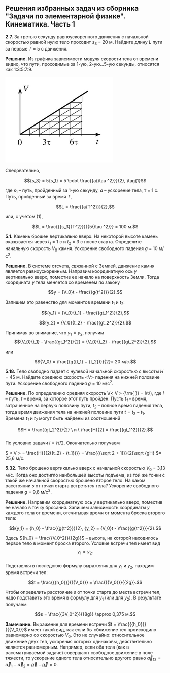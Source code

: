 Решения избранных задач из сборника "Задачи по элементарной физике". Кинематика. Часть 1
----  
  **2.7.** За третью секунду равноускоренного движения с начальной скоростью равной нулю тело проходит *s*<sub>3</sub> = 20 м. Найдите длину *L* пути за первые *T* = 5 с движения.

**Решение.** Из графика зависимости модуля скорости тела от времени видно, что пути, проходимые за 1-ую, 2-ую…5-ую секунды, относятся как 1:3:5:7:9.

 ![ Рис.1](../../pic/picture1.jpg "Рис.1")

[](../pic/sea-1547609_1280.jpg)

Следовательно, 

$${s_3} = 5{s_1} = 5 \cdot \frac{{a{\tau ^2}}}{2}, \tag{1}$$

где *s*<sub>1</sub> – путь, пройденный за 1-ую секунду, *a* – ускорение тела, *&tau;* = 1 с. Путь, пройденный за время *T*, 

$$L = \frac{{a{T^2}}}{2},$$

или, с учетом (1),

$$L = \frac{{{s_3}{T^2}}}{{5{\tau ^2}}} = 100 м.$$
  
**5.1.** Камень брошен вертикально вверх. На некоторой высоте камень оказывается через *t*<sub>1</sub> = 1 с и *t*<sub>2</sub> = 3 с после старта. Определите начальную скорость *V*<sub>0</sub> камня. Ускорение свободного падения *g* = 10 м/с<sup>2</sup>.

**Решение.** В системе отсчета, связанной с Землей, движение камня является равноускоренным. Направим координатную ось *y* вертикально вверх, поместив ее начало на поверхность Земли. Тогда координата *y* тела меняется со временем по закону 

$$y = {V_0}t - \frac{{g{t^2}}}{2}.$$

Запишем это равенство для моментов времени *t*<sub>1</sub> и *t*<sub>2</sub>:

$${y_1} = {V_0}{t_1} - \frac{{gt_1^2}}{2},$$

$${y_2} = {V_0}{t_2} - \frac{{gt_2^2}}{2}.$$


Принимая во внимание, что ${y_1} = {y_2}$,  получим
$${V_0}{t_1} - \frac{{gt_1^2}}{2} = {V_0}{t_2} - \frac{{gt_2^2}}{2},$$  
  
или

$${V_0} = \frac{{g({t_1} + {t_2})}}{2}= 20 м/с.$$

**5.18.** Тело свободно падает с нулевой начальной скоростью с высоты *H* = 45 м. Найдите среднюю скорость <*V*> падения на нижней половине пути. Ускорение свободного падения *g* = 10 м/с<sup>2</sup>.

<b>Решение.</b> По определению средняя скорость \\(< V > {\rm{ }} = l/t\\), где <i>l</i> – путь,  <i>t –</i> время, за которое этот путь пройден. Пусть <i>t<sub>1</sub> -</i> время, затраченное на первую половину пути, <i>t<sub>2</sub> –</i> полное время падения тела, тогда время движения тела на нижней половине пути $t = {t_2} - {t_1}$.  Времена <i>t<sub>1</sub></i> и <i>t<sub>2</sub></i> могут быть найдены из соотношений

$$H = \frac{{gt_2^2}}{2}  \ и \ \frac{H}{2} = \frac{{gt_1^2}}{2}.$$  
 По условию задачи $l = H/2$.  Окончательно получаем 

$ < V >  = \frac{H}{{2({t_2} - {t_1})}} = \frac{{(\sqrt 2  + 1)}}{2}\sqrt {gH} $= 25,6 м/с.

**5.32.** Тело брошено вертикально вверх с начальной скоростью *V*<sub>0</sub> = 3,13 м/с. Когда оно достигло наибольшей высоты подъема, из той же точки с такой же начальной скоростью брошено второе тело. На каком расстоянии *s* от точки старта встретятся тела? Ускорение свободного падения *g* = 9,8 м/с<sup>2</sup>. 

**Решение.** Направим координатную ось *y* вертикально вверх, поместив ее начало в точку бросания. Запишем зависимость координаты *y* каждого тела от времени, отсчитывая время от момента броска второго тела:

$${y_1} = {h_0} - \frac{{g{t^2}}}{2}, {y_2} = {V_0}t - \frac{{g{t^2}}}{2}.$$

Здесь ${h_0} = \frac{{V_0^2}}{{2g}}$   – высота, на которой находилось первое тело в момент броска второго. Условие встречи тел имеет вид
$${y_1} = {y_2}.$$  
Подставляя в последнюю формулу выражения для *y*<sub>1</sub> и  *y*<sub>2</sub>, находим время встречи тел:

$$t = \frac{{{h_0}}}{{{V_0}}} = \frac{{{V_0}}}{{2g}}.$$

Чтобы определить расстояние *s* от точки старта до места встречи тел, надо подставить это время в формулу для *y*<sub>1</sub> (или для *y*<sub>2</sub>). В результате получаем

$$s = \frac{{3V_0^2}}{{8g}} \approx 0,375 м.$$

**Замечание.** Выражение для времени встречи  $t = \frac{{{h_0}}}{{{V_0}}}$ имеет такой вид, как если бы сближение тел происходило равномерно со скоростью *V*<sub>0</sub>. Это не случайно: относительное движение двух тел, ускорения которых  одинаковы, действительно является равномерным. Например, если оба тела (как в рассматриваемой задаче) совершают свободное движение в поле тяжести, то ускорение одного тела относительно другого равно  ${\vec a_{12}} = {\vec a_1} - {\vec a_2} = \vec g - \vec g = 0$.  
